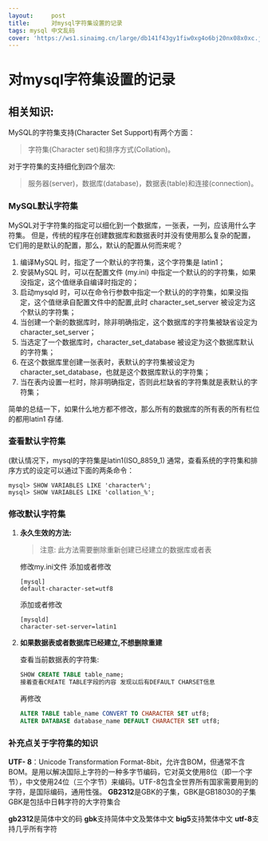 ```yaml
---
layout:     post
title:      对mysql字符集设置的记录
tags: mysql 中文乱码
cover: 'https://ws1.sinaimg.cn/large/db141f43gy1fiw0xg4o6bj20nx08x0xc.jpg'
---
```

# 对mysql字符集设置的记录
## 相关知识:
MySQL的字符集支持(Character Set Support)有两个方面：
> 字符集(Character set)和排序方式(Collation)。

对于字符集的支持细化到四个层次:
> 服务器(server)，数据库(database)，数据表(table)和连接(connection)。

### MySQL默认字符集
MySQL对于字符集的指定可以细化到一个数据库，一张表，一列，应该用什么字符集。
但是，传统的程序在创建数据库和数据表时并没有使用那么复杂的配置，它们用的是默认的配置，那么，默认的配置从何而来呢？
 1. 编译MySQL 时，指定了一个默认的字符集，这个字符集是 latin1；
 2. 安装MySQL 时，可以在配置文件 (my.ini) 中指定一个默认的的字符集，如果没指定，这个值继承自编译时指定的；
 3. 启动mysqld 时，可以在命令行参数中指定一个默认的的字符集，如果没指定，这个值继承自配置文件中的配置,此时 character_set_server 被设定为这个默认的字符集；
 4. 当创建一个新的数据库时，除非明确指定，这个数据库的字符集被缺省设定为character_set_server；
 5. 当选定了一个数据库时，character_set_database 被设定为这个数据库默认的字符集；
 6. 在这个数据库里创建一张表时，表默认的字符集被设定为 character_set_database，也就是这个数据库默认的字符集；
 7. 当在表内设置一栏时，除非明确指定，否则此栏缺省的字符集就是表默认的字符集；

简单的总结一下，如果什么地方都不修改，那么所有的数据库的所有表的所有栏位的都用latin1 存储.

### 查看默认字符集
(默认情况下，mysql的字符集是latin1(ISO_8859_1)
通常，查看系统的字符集和排序方式的设定可以通过下面的两条命令：

```config
mysql> SHOW VARIABLES LIKE 'character%';
mysql> SHOW VARIABLES LIKE 'collation_%';
```
### 修改默认字符集
1. **永久生效的方法:**

    > 注意: 此方法需要删除重新创建已经建立的数据库或者表


    修改my.ini文件
    添加或者修改
    ```config
    [mysql]
    default-character-set=utf8
    ```

    添加或者修改
    ```config
    [mysqld]
    character-set-server=latin1
    ```


2. **如果数据表或者数据库已经建立,不想删除重建**

    查看当前数据表的字符集:
    ```sql
    SHOW CREATE TABLE table_name;
    接着查看CREATE TABLE字段的内容 发现以后有DEFAULT CHARSET信息
    ```
    再修改
    ```sql
    ALTER TABLE table_name CONVERT TO CHARACTER SET utf8;
    ALTER DATABASE database_name DEFAULT CHARACTER SET utf8;
    ```

### 补充点关于字符集的知识
**UTF- 8**：Unicode Transformation Format-8bit，允许含BOM，但通常不含BOM。是用以解决国际上字符的一种多字节编码，它对英文使用8位（即一个字节），中文使用24位（三个字节）来编码。UTF-8包含全世界所有国家需要用到的字符，是国际编码，通用性强。
**GB2312**是GBK的子集，GBK是GB18030的子集
GBK是包括中日韩字符的大字符集合

**gb2312**是简体中文的码
**gbk**支持简体中文及繁体中文
**big5**支持繁体中文
**utf-8**支持几乎所有字符
